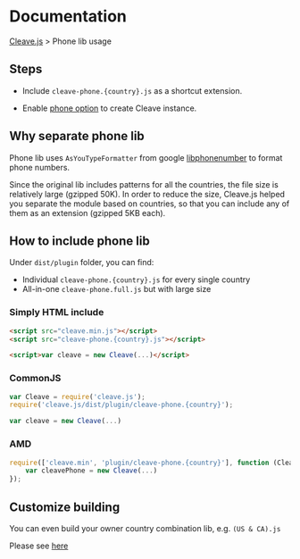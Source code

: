 # Documentation 

[Cleave.js](https://github.com/nosir/cleave.js) > Phone lib usage

## Steps

- Include `cleave-phone.{country}.js` as a shortcut extension.

- Enable [phone option](https://github.com/nosir/cleave.js/blob/master/doc/options.md#phonenumbers) to create Cleave instance.

## Why separate phone lib

Phone lib uses `AsYouTypeFormatter` from google [libphonenumber](https://github.com/googlei18n/libphonenumber/) to format phone numbers. 

Since the original lib includes patterns for all the countries, the file size is relatively large (gzipped 50K). In order to reduce the size, Cleave.js helped you separate the module based on countries, so that you can include any of them as an extension (gzipped 5KB each).

## How to include phone lib

Under `dist/plugin` folder, you can find:

- Individual `cleave-phone.{country}.js` for every single country
- All-in-one `cleave-phone.full.js` but with large size

### Simply HTML include

```html
<script src="cleave.min.js"></script>
<script src="cleave-phone.{country}.js"></script>

<script>var cleave = new Cleave(...)</script>
```

### CommonJS

```javascript
var Cleave = require('cleave.js');
require('cleave.js/dist/plugin/cleave-phone.{country}');

var cleave = new Cleave(...)
```

### AMD

```javascript
require(['cleave.min', 'plugin/cleave-phone.{country}'], function (Cleave) {
    var cleavePhone = new Cleave(...)
});
```

## Customize building

You can even build your owner country combination lib, e.g. `(US & CA).js`

Please see [here](https://github.com/nosir/libphonenumber-country-metadata#build-phone-type-formatterjs-for-cleavejs)
